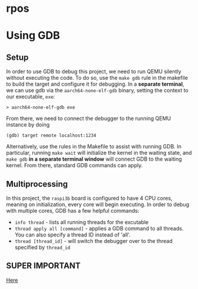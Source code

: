 # rpos

# Using GDB

## Setup
In order to use GDB to debug this project, we need to run QEMU silently without executing the code. To do so, use the `make gdb` rule in the makefile to build the target and configure it for debugging. In a **separate terminal**, we can use gdb via the `aarch64-none-elf-gdb` binary, setting the context to our executable, `exe`:

```
> aarch64-none-elf-gdb exe
```

From there, we need to connect the debugger to the running QEMU instance by doing 

```
(gdb) target remote localhost:1234
```

Alternatively, use the rules in the Makefile to assist with running GDB. In particular, running `make wait` will initialize the kernel in the waiting state, and `make gdb` **in a separate terminal window** will connect GDB to the waiting kernel. From there, standard GDB commands can apply. 

## Multiprocessing

In this project, the `raspi3b` board is configured to have 4 CPU cores, meaning on initialization, every core will begin executing. In order to debug with multiple cores, GDB has a few helpful commands:

+ `info thread` - lists all running threads for the excutable
+ `thread apply all [command]` - applies a GDB command to all threads. You can also specify a thread ID instead of 'all'. 
+ `thread [thread_id]` - will switch the debugger over to the thread specified by `thread_id`



## **SUPER IMPORTANT**

[Here](https://cs140e.sergio.bz/docs/BCM2837-ARM-Peripherals.pdf)